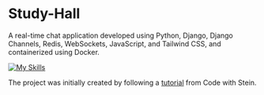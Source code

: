 # Study-Hall

A real-time chat application developed using Python, Django, Django Channels, Redis, WebSockets, JavaScript, and Tailwind CSS, and containerized using Docker.

[![My Skills](https://skillicons.dev/icons?i=py,django,js,docker,redis,tailwind)](https://skillicons.dev)

The project was initially created by following a [tutorial](https://www.youtube.com/watch?v=SF1k_Twr9cg) from Code with Stein.